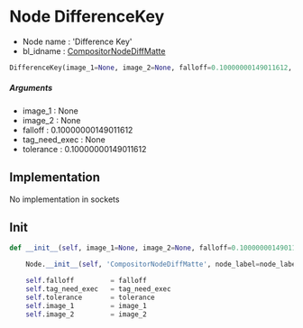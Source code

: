 # Node DifferenceKey

- Node name : 'Difference Key'
- bl_idname : [CompositorNodeDiffMatte](https://docs.blender.org/api/current/bpy.types.CompositorNodeDiffMatte.html)


``` python
DifferenceKey(image_1=None, image_2=None, falloff=0.10000000149011612, tag_need_exec=None, tolerance=0.10000000149011612, node_label=None, node_color=None)
```
##### Arguments

- image_1 : None
- image_2 : None
- falloff : 0.10000000149011612
- tag_need_exec : None
- tolerance : 0.10000000149011612

## Implementation

No implementation in sockets

## Init

``` python
def __init__(self, image_1=None, image_2=None, falloff=0.10000000149011612, tag_need_exec=None, tolerance=0.10000000149011612, node_label=None, node_color=None):

    Node.__init__(self, 'CompositorNodeDiffMatte', node_label=node_label, node_color=node_color)

    self.falloff         = falloff
    self.tag_need_exec   = tag_need_exec
    self.tolerance       = tolerance
    self.image_1         = image_1
    self.image_2         = image_2
```
